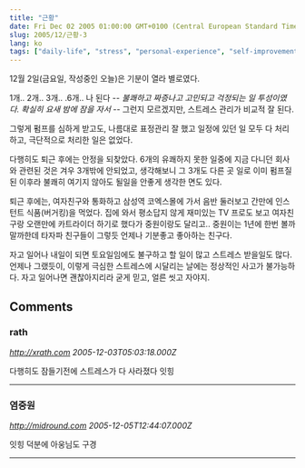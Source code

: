 ```yaml
---
title: "근황"
date: Fri Dec 02 2005 01:00:00 GMT+0100 (Central European Standard Time)
slug: 2005/12/근황-3
lang: ko
tags: ["daily-life", "stress", "personal-experience", "self-improvement"]
---
```


12월 2일(금요일, 작성중인 오늘)은 기분이 열라 별로였다.

1개.. 2개.. 3개.. .6개.. 나 된다 -_-
불쾌하고 짜증나고 고민되고 걱정되는 일 투성이였다.
확실히 요새 밤에 잠을 자서 -_- 그런지 모르겠지만, 스트레스 관리가 비교적 잘 된다. 

그렇게 펌프를 심하게 받고도, 나름대로 표정관리 잘 했고
일정에 있던 일 모두 다 처리하고, 극단적으로 처리한 일은 없었다.

다행히도 퇴근 후에는 안정을 되찾았다. 6개의 유쾌하지 못한 일중에 지금 다니던 회사와 관련된 것은 겨우 3개밖에 안되었고, 생각해보니 그 3개도 다른 곳 일로 이미 펌프질 된 이후라 불쾌히 여기지 않아도 될일을 안좋게 생각한 면도 있다. 

퇴근 후에는, 여자친구와 통화하고 삼성역 코엑스몰에 가서 음반 둘러보고
간만에 인스턴트 식품(버거킹)을 먹었다. 집에 와서 평소답지 않게 재미있는 TV 프로도 보고 여자친구랑 오랜만에 카트라이더 하기로 했다가 중원이랑도 달리고.. 중원이는 1년에 한번 볼까말까한데 타자파 친구들이 그렇듯 언제나 기분좋고 좋아하는 친구다. 

자고 일어나 내일이 되면 토요일임에도 불구하고 할 일이 많고 스트레스 받을일도 많다.
언제나 그랬듯이, 이렇게 극심한 스트레스에 시달리는 날에는 정상적인 사고가 불가능하다.
자고 일어나면 괜찮아지리라 굳게 믿고, 얼른 씻고 자야지.

## Comments

### rath
*http://xrath.com*
*2005-12-03T05:03:18.000Z*

다행히도 잠들기전에 스트레스가 다 사라졌다 잇힝

---

### 염중원
*http://midround.com*
*2005-12-05T12:44:07.000Z*

잇힝 덕분에 아웅님도 구경

---
